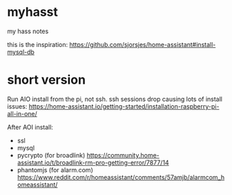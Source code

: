 # myhasst
my hass notes

this is the inspiration: https://github.com/sjorsjes/home-assistant#install-mysql-db

# short version

Run AIO install from the pi, not ssh.  ssh sessions drop causing lots of install issues: 
  https://home-assistant.io/getting-started/installation-raspberry-pi-all-in-one/
  
After AOI install:
- ssl
- mysql
- pycrypto (for broadlink) https://community.home-assistant.io/t/broadlink-rm-pro-getting-error/7877/14
- phantomjs (for alarm.com) https://www.reddit.com/r/homeassistant/comments/57amjb/alarmcom_homeassistant/
